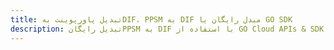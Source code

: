 ---title: تبدیل پاورپوینت بهDIF، PPSM به DIF مبدل رایگان یا GO SDKdescription: تبدیل رایگانPPSM به DIF با استفاده از GO Cloud APIs & SDK. همچنین اسناد Microsoft PowerPoint را در Cloud ایجاد، ویرایش و رندر کنید.---